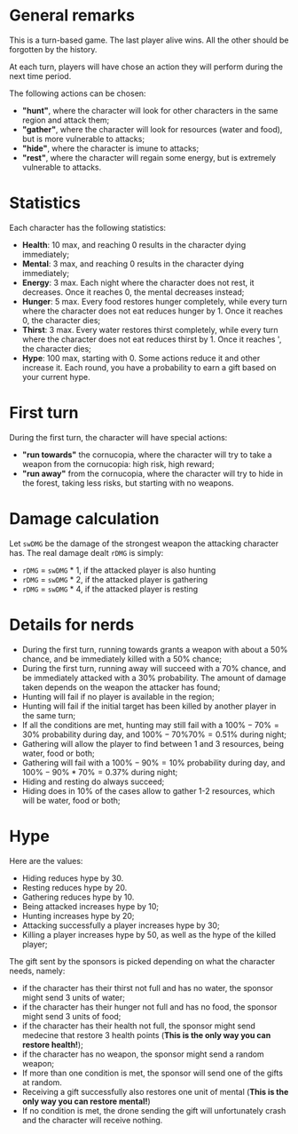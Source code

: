 # General remarks

This is a turn-based game. The last player alive wins. All the other should be forgotten by the history.

At each turn, players will have chose an action they will perform during the next time period.

The following actions can be chosen:
- **"hunt"**, where the character will look for other characters in the same region and attack them;
- **"gather"**, where the character will look for resources (water and food), but is more vulnerable to attacks;
- **"hide"**, where the character is imune to attacks;
- **"rest"**, where the character will regain some energy, but is extremely vulnerable to attacks.

# Statistics

Each character has the following statistics:
- **Health**: 10 max, and reaching 0 results in the character dying immediately;
- **Mental**: 3 max, and reaching 0 results in the character dying immediately;
- **Energy**: 3 max. Each night where the character does not rest, it decreases. Once it reaches 0, the mental decreases instead;
- **Hunger**: 5 max. Every food restores hunger completely, while every turn where the character does not eat reduces hunger by 1. Once it reaches 0, the character dies;
- **Thirst**: 3 max. Every water restores thirst completely, while every turn where the character does not eat reduces thirst by 1. Once it reaches ', the character dies;
- **Hype**: 100 max, starting with 0. Some actions reduce it and other increase it. Each round, you have a probability to earn a gift based on your current hype.

# First turn

During the first turn, the character will have special actions:
- **"run towards"** the cornucopia, where the character will try to take a weapon from the cornucopia: high risk, high reward;
- **"run away"** from the cornucopia, where the character will try to hide in the forest, taking less risks, but starting with no weapons.

# Damage calculation

Let `swDMG` be the damage of the strongest weapon the attacking character has. The real damage dealt `rDMG` is simply:
- `rDMG` = `swDMG` * 1, if the attacked player is also hunting
- `rDMG` = `swDMG` * 2, if the attacked player is gathering
- `rDMG` = `swDMG` * 4, if the attacked player is resting

# Details for nerds

- During the first turn, running towards grants a weapon with about a $50\%$ chance, and be immediately killed with a $50\%$ chance;
- During the first turn, running away will succeed with a $70\%$ chance, and be immediately attacked with a $30\%$ probability. The amount of damage taken depends on the weapon the attacker has found;
- Hunting will fail if no player is available in the region;
- Hunting will fail if the initial target has been killed by another player in the same turn;
- If all the conditions are met, hunting may still fail with a $100\%-70\%=30\%$ probability during day, and $100\%-70\%70\%=0.51\%$ during night;
- Gathering will allow the player to find between 1 and 3 resources, being water, food or both;
- Gathering will fail with a $100\%-90\%=10\%$ probability during day, and $100\%-90\%*70\%=0.37\%$ during night;
- Hiding and resting do always succeed;
- Hiding does in $10\%$ of the cases allow to gather 1-2 resources, which will be water, food or both;

# Hype

Here are the values:
- Hiding reduces hype by 30.
- Resting reduces hype by 20.
- Gathering reduces hype by 10.
- Being attacked increases hype by 10;
- Hunting increases hype by 20;
- Attacking successfully a player increases hype by 30;
- Killing a player increases hype by 50, as well as the hype of the killed player;

The gift sent by the sponsors is picked depending on what the character needs, namely:
- if the character has their thirst not full and has no water, the sponsor might send 3 units of water;
- if the character has their hunger not full and has no food, the sponsor might send 3 units of food;
- if the character has their health not full, the sponsor might send medecine that restore 3 health points (**This is the only way you can restore health!**);
- if the character has no weapon, the sponsor might send a random weapon; 
- If more than one condition is met, the sponsor will send one of the gifts at random.
- Receiving a gift successfully also restores one unit of mental (**This is the only way you can restore mental!**)
- If no condition is met, the drone sending the gift will unfortunately crash and the character will receive nothing.
